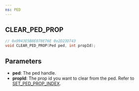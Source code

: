 ```yaml
---
ns: PED
---
```

## CLEAR_PED_PROP

```c
// 0x0943E5B8E078E76E 0x2D23D743
void CLEAR_PED_PROP(Ped ped, int propId);
```

## Parameters
* **ped**: The ped handle.
* **propId**: The prop id you want to clear from the ped. Refer to [SET_PED_PROP_INDEX](#_0x93376B65A266EB5F).

